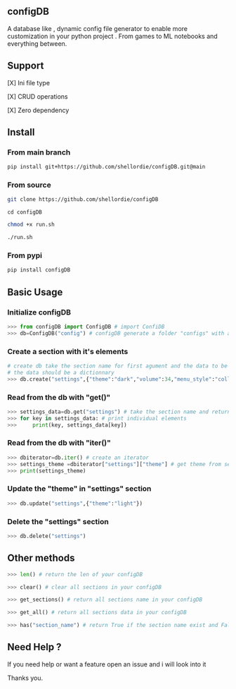## configDB 

A database like , dynamic config file generator to enable more customization in
your python project . From games to ML notebooks and everything between.

## Support 

[X] Ini file type

[X] CRUD operations

[X] Zero dependency

## Install

### From main branch 

```bash
pip install git+https://github.com/shellordie/configDB.git@main
```

### From source

```bash
git clone https://github.com/shellordie/configDB
```

```
cd configDB
```

```bash
chmod +x run.sh
```

```bash
./run.sh
```

### From pypi 

```bash
pip install configDB
```

## Basic Usage

### Initialize configDB 

```python
>>> from configDB import ConfigDB # import ConfiDB
>>> db=ConfigDB("config") # configDB generate a folder "configs" with a file "config.ini"
```

### Create a section with it's elements 

```python
# create db take the section name for first agument and the data to be added for second argument 
# the data should be a dictionnary
>>> db.create("settings",{"theme":"dark","volume":34,"menu_style":"collapse"})
```

### Read from the db with "get()"

```python
>>> settings_data=db.get("settings") # take the section name and return a dictionnary 
>>> for key in settings_data: # print individual elements
>>>     print(key, settings_data[key])
```

### Read from the db with "iter()"

```python
>>> dbiterator=db.iter() # create an iterator
>>> settings_theme =dbiterator["settings"]["theme"] # get theme from settings
>>> print(settings_theme)
```

### Update the "theme" in  "settings" section

```python
>>> db.update("settings",{"theme":"light"}) 
```
### Delete the "settings" section

```python
>>> db.delete("settings")
```

## Other methods

```python
>>> len() # return the len of your configDB

>>> clear() # clear all sections in your configDB

>>> get_sections() # return all sections name in your configDB

>>> get_all() # return all sections data in your configDB

>>> has("section_name") # return True if the section name exist and False if not
```

## Need Help ?

If you need help or want a feature open an issue and i will look into it

Thanks you.

